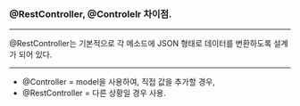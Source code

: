 ### @RestController, @Controlelr 차이점.


---

@RestController는 기본적으로 각 메소드에 JSON 형태로 데이터를 변환하도록
설계가 되어 있다.


---

- @Controller = model을 사용하여, 직접 값을 추가할 경우,
- @RestController = 다른 상황일 경우 사용.